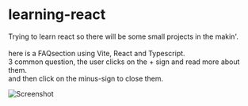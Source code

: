 # learning-react

Trying to learn react so there will be some small projects in the makin'.<br><br>
here is a FAQsection using Vite, React and Typescript.<br>
3 common question, the user clicks on the + sign and read more about them.<br>
and then click on the minus-sign to close them.

![Screenshot](faq-section.png)
